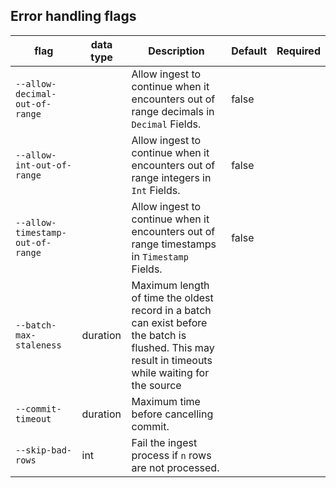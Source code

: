 ## Error handling flags

| flag | data type | Description | Default | Required |
|---|---|---|---|---|
| `--allow-decimal-out-of-range` |  | Allow ingest to continue when it encounters out of range decimals in `Decimal` Fields. | false |  |
| `--allow-int-out-of-range` |  | Allow ingest to continue when it encounters out of range integers in `Int` Fields. | false |  |
| `--allow-timestamp-out-of-range` |  | Allow ingest to continue when it encounters out of range timestamps in `Timestamp` Fields. | false |  |
| `--batch-max-staleness` | duration | Maximum length of time the oldest record in a batch can exist before the batch is flushed. This may result in timeouts while waiting for the source |  |
| `--commit-timeout` | duration | Maximum time before cancelling commit. |  |  |
| `--skip-bad-rows` | int | Fail the ingest process if `n` rows are not processed. |  |  |
